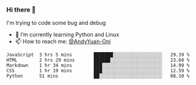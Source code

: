 ### Hi there 👋

I'm trying to code some bug and debug

- 🌱 I’m currently learning Python and Linux
- 📫 How to reach me: [@AndyYuan-Oni](https://github.com/AndyYuan-Oni)


<!--START_SECTION:waka-->
```text
JavaScript  3 hrs 5 mins        ███████░░░░░░░░░░░░░░░░░░   29.39 % 
HTML        2 hrs 29 mins       ██████░░░░░░░░░░░░░░░░░░░   23.68 % 
Markdown    1 hr 34 mins        ███░░░░░░░░░░░░░░░░░░░░░░   14.99 % 
CSS         1 hr 19 mins        ███░░░░░░░░░░░░░░░░░░░░░░   12.59 % 
Python      51 mins             ██░░░░░░░░░░░░░░░░░░░░░░░   08.10 %
```
<!--END_SECTION:waka-->

  <!--**AndyYuan-Oni/AndyYuan-Oni** is a ✨ _special_ ✨ repository because its `README.md` (this file) appears on your GitHub profile.-->
